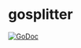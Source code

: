 # gosplitter

[![GoDoc](https://godoc.org/github.com/NIPE-SYSTEMS/gosplitter?status.svg)](https://godoc.org/github.com/NIPE-SYSTEMS/gosplitter)
